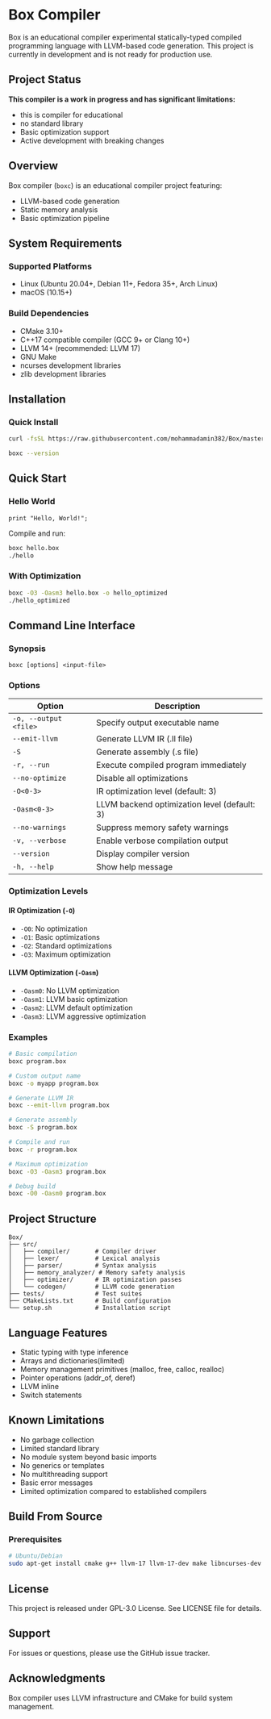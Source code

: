# Box Compiler

Box is an educational compiler experimental statically-typed compiled programming language with LLVM-based code generation. This project is currently in development and is not ready for production use.

## Project Status

**This compiler is a work in progress and has significant limitations:**
- this is compiler for educational
- no standard library
- Basic optimization support
- Active development with breaking changes

## Overview

Box compiler (`boxc`) is an educational compiler project featuring:

- LLVM-based code generation
- Static memory analysis
- Basic optimization pipeline

## System Requirements

### Supported Platforms

- Linux (Ubuntu 20.04+, Debian 11+, Fedora 35+, Arch Linux)
- macOS (10.15+)

### Build Dependencies

- CMake 3.10+
- C++17 compatible compiler (GCC 9+ or Clang 10+)
- LLVM 14+ (recommended: LLVM 17)
- GNU Make
- ncurses development libraries
- zlib development libraries

## Installation

### Quick Install

```bash
curl -fsSL https://raw.githubusercontent.com/mohammadamin382/Box/master/BoxcLang/setup.sh | bash
```

```bash
boxc --version
```

## Quick Start

### Hello World

```box
print "Hello, World!";
```

Compile and run:
```bash
boxc hello.box
./hello
```

### With Optimization

```bash
boxc -O3 -Oasm3 hello.box -o hello_optimized
./hello_optimized
```

## Command Line Interface

### Synopsis

```
boxc [options] <input-file>
```

### Options

| Option | Description |
|--------|-------------|
| `-o, --output <file>` | Specify output executable name |
| `--emit-llvm` | Generate LLVM IR (.ll file) |
| `-S` | Generate assembly (.s file) |
| `-r, --run` | Execute compiled program immediately |
| `--no-optimize` | Disable all optimizations |
| `-O<0-3>` | IR optimization level (default: 3) |
| `-Oasm<0-3>` | LLVM backend optimization level (default: 3) |
| `--no-warnings` | Suppress memory safety warnings |
| `-v, --verbose` | Enable verbose compilation output |
| `--version` | Display compiler version |
| `-h, --help` | Show help message |

### Optimization Levels

#### IR Optimization (`-O`)

- `-O0`: No optimization
- `-O1`: Basic optimizations
- `-O2`: Standard optimizations
- `-O3`: Maximum optimization

#### LLVM Optimization (`-Oasm`)

- `-Oasm0`: No LLVM optimization
- `-Oasm1`: LLVM basic optimization
- `-Oasm2`: LLVM default optimization
- `-Oasm3`: LLVM aggressive optimization

### Examples

```bash
# Basic compilation
boxc program.box

# Custom output name
boxc -o myapp program.box

# Generate LLVM IR
boxc --emit-llvm program.box

# Generate assembly
boxc -S program.box

# Compile and run
boxc -r program.box

# Maximum optimization
boxc -O3 -Oasm3 program.box

# Debug build
boxc -O0 -Oasm0 program.box
```

## Project Structure

```
Box/
├── src/
│   ├── compiler/       # Compiler driver
│   ├── lexer/          # Lexical analysis
│   ├── parser/         # Syntax analysis
│   ├── memory_analyzer/ # Memory safety analysis
│   ├── optimizer/      # IR optimization passes
│   └── codegen/        # LLVM code generation
├── tests/              # Test suites
├── CMakeLists.txt      # Build configuration
└── setup.sh            # Installation script
```


## Language Features

- Static typing with type inference
- Arrays and dictionaries(limited)
- Memory management primitives (malloc, free, calloc, realloc)
- Pointer operations (addr_of, deref)
- LLVM inline
- Switch statements

## Known Limitations

- No garbage collection
- Limited standard library
- No module system beyond basic imports
- No generics or templates
- No multithreading support
- Basic error messages
- Limited optimization compared to established compilers

## Build From Source

### Prerequisites

```bash
# Ubuntu/Debian
sudo apt-get install cmake g++ llvm-17 llvm-17-dev make libncurses-dev zlib1g-dev
```

## License

This project is released under GPL-3.0 License. See LICENSE file for details.

## Support

For issues or questions, please use the GitHub issue tracker.

## Acknowledgments

Box compiler uses LLVM infrastructure and CMake for build system management.
